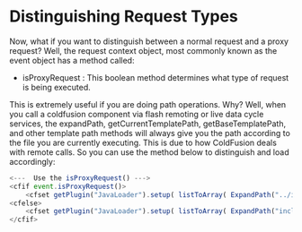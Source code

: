 # Distinguishing Request Types

Now, what if you want to distinguish between a normal request and a proxy request? Well, the request context object, most commonly known as the event object has a method called:

* isProxyRequest : This boolean method determines what type of request is being executed.

This is extremely useful if you are doing path operations. Why? Well, when you call a coldfusion component via flash remoting or live data cycle services, the expandPath, getCurrentTemplatePath, getBaseTemplatePath, and other template path methods will always give you the path according to the file you are currently executing. This is due to how ColdFusion deals with remote calls. So you can use the method below to distinguish and load accordingly:

```js
<---  Use the isProxyRequest() --->
<cfif event.isProxyRequest()>
	<cfset getPlugin("JavaLoader").setup( listToArray( ExpandPath("../includes/helloworld.jar")) )>
<cfelse>
	<cfset getPlugin("JavaLoader").setup( listToArray( ExpandPath("includes/helloworld.jar")) )>
</cfif>
```


